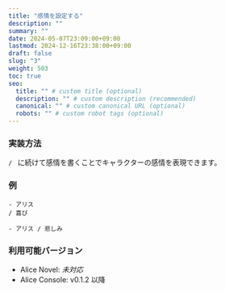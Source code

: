 ```yaml
---
title: "感情を設定する"
description: ""
summary: ""
date: 2024-05-07T23:09:00+09:00
lastmod: 2024-12-16T23:38:00+09:00
draft: false
slug: "3"
weight: 503
toc: true
seo:
  title: "" # custom title (optional)
  description: "" # custom description (recommended)
  canonical: "" # custom canonical URL (optional)
  robots: "" # custom robot tags (optional)
---
```


### 実装方法

`/ ` に続けて感情を書くことでキャラクターの感情を表現できます。

### 例

```anov
- アリス
/ 喜び
```

```anov
- アリス / 悲しみ
```

### 利用可能バージョン

- Alice Novel: *未対応*
- Alice Console: v0.1.2 以降
